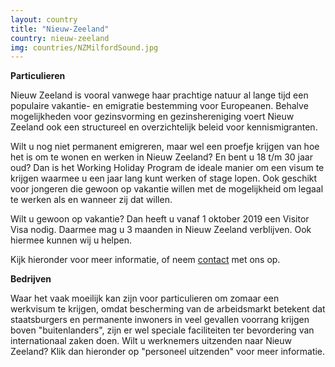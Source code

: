 ```yaml
---
layout: country
title: "Nieuw-Zeeland"
country: nieuw-zeeland
img: countries/NZMilfordSound.jpg
---
```


<p><strong>Particulieren</strong><br/>

Nieuw Zeeland is vooral vanwege haar prachtige natuur al lange tijd een populaire vakantie- en emigratie bestemming voor Europeanen. Behalve mogelijkheden voor gezinsvorming en gezinshereniging voert Nieuw Zeeland ook een structureel en overzichtelijk beleid voor kennismigranten.<br/><p>

<p>Wilt u nog niet permanent emigreren, maar wel een proefje krijgen van hoe het is om te wonen en werken in Nieuw Zeeland? En bent u 18 t/m 30 jaar oud? Dan is het Working Holiday Program de ideale manier om een visum te krijgen waarmee u een jaar lang kunt werken of stage lopen. Ook geschikt voor jongeren die gewoon op vakantie willen met de mogelijkheid om legaal te werken als en wanneer zij dat willen.<br/>

<p>Wilt u gewoon op vakantie? Dan heeft u vanaf 1 oktober 2019 een Visitor Visa nodig. Daarmee mag u 3 maanden in Nieuw Zeeland verblijven. Ook hiermee kunnen wij u helpen.<br/><p>

<p>Kijk hieronder voor meer informatie, of neem <a href="{{ site.baseurl }}/contact">contact</a> met ons op.<p/>

<p><strong>Bedrijven</strong><br/>

Waar het vaak moeilijk kan zijn voor particulieren om zomaar een werkvisum te krijgen, omdat bescherming van de arbeidsmarkt betekent dat staatsburgers en permanente inwoners in veel gevallen voorrang krijgen boven "buitenlanders", zijn er wel speciale faciliteiten ter bevordering van internationaal zaken doen. Wilt u werknemers uitzenden naar Nieuw Zeeland? Klik dan hieronder op "personeel uitzenden" voor meer informatie.
